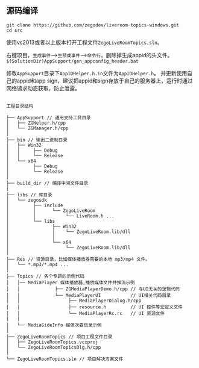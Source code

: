 

## 源码编译
```
git clone https://github.com/zegodev/liveroom-topics-windows.git
cd src
```
使用vs2013或者以上版本打开工程文件`ZegoLiveRoomTopics.sln`。


右键项目，`生成事件`-->`生预成事件`-->`命令行`，删除掉生成appid的头文件。
`$(SolutionDir)AppSupport/gen_appconfig_header.bat`

修改`AppSupport`目录下`AppIDHelper.h.in`文件为`AppIDHelper.h`。
并更新使用自己的appid和app sign，建议把appid和sign存放于自己的服务器上，运行时通过网络请求动态获取，防止泄露。

```

工程目录结构

├── AppSupport // 通用支持工具目录
│   ├── ZGHelper.h/cpp
│   └── ZGManager.h/cpp
│
├── bin // 输出二进制目录
│   ├── Win32
│   │     ├── Debug
│   │     └── Release
│   └── x64
│         ├── Debug
│         └── Release
│
├── build_dir // 编译中间文件目录
│
├── libs // 库目录
│   └── zegosdk
│         ├── include
│         │      └── ZegoLiveRoom
│         │           └── LiveRoom.h ...
│         └── libs
│                ├── Win32
│                │    └── ZegoLiveRoom.lib/dll
│                │
│                └── x64
│                     └── ZegoLiveRoom.lib/dll
│
├── Res // 资源目录，比如媒体播放器需要的本地 mp3/mp4 文件。
│   └── *.mp3/*.mp4 ...
│ 
├── Topics // 各个专题的示例代码
│   │── MediaPlayer 媒体播放器,播放媒体文件并推流示例
│   │             ├── ZGMediaPlayerDemo.h/cpp // 与UI无关的逻辑代码
│   │             └── MediaPlayerUI           // UI相关代码目录
│   │                  ├── MediaPlayerDialog.h/cpp
│   │                  ├── resource.h         // UI 控件等宏定义文件
│   │                  └── MediaPlayerRc.rc   // UI 资源文件
|   |
│   └── MediaSideInfo 媒体次要信息示例
│
├── ZegoLiveRoomTopics // 项目工程文件目录
│   ├── ZegoLiveRoomTopics.vcxproj
│   └── ZegoLiveRoomTopicsDlg.h/cpp
│
└── ZegoLiveRoomTopics.sln // 项目解决方案文件

